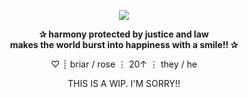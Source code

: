   <p align="center">
  <img src="https://64.media.tumblr.com/71a79e65a062a1091884696b042cc113/200f4c51a66335d3-0c/s540x810/473add70e33a921b363315f24a3545119f26d196.gif" />
</p>
   <p align="center"> <b> ✰ harmony protected by justice and law
<br align="center"> makes the world burst into happiness with a smile!! ✰</b>
</p>
   <p align="center">  ♡︎ ┊ briar / rose ⋮ 20↑ ⋮ they / he</b>
</p>
   <p align="center"> THIS IS A WIP. I'M SORRY!!
</p>
